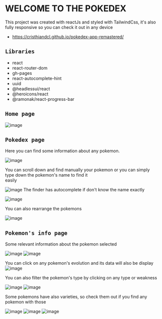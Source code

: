 # WELCOME TO THE POKEDEX

This project was created with reactJs and styled with TailwindCss, it's also fully responsive so you can check it out in any device

* https://cristhiandcl.github.io/pokedex-app-remastered/

## `Libraries`

* react
* react-router-dom
* gh-pages
* react-autocomplete-hint
* uuid
* @headlessui/react
* @heroicons/react
* @ramonak/react-progress-bar

## `Home page`

![image](https://user-images.githubusercontent.com/83930705/203441537-7f903711-6d5f-47ec-9309-763a58ee6e3d.png)

## `Pokedex page`

Here you can find some information about any pokemon.

![image](https://user-images.githubusercontent.com/83930705/203441888-2d2dd9ee-4927-4d86-be2c-ef20d33326dd.png)
 
 You can scroll down and find manually your pokemon or you can simply type down the pokemon's name to find it \
 easily
 
![image](https://user-images.githubusercontent.com/83930705/203442553-f384246e-4070-42c5-b69c-f037be403f55.png)
The finder has autocomplete if don't know the name exactly

![image](https://user-images.githubusercontent.com/83930705/203442578-e947ec48-530a-416d-bf6c-4c101b9aadc7.png)

You can also rearrange the pokemons

![image](https://user-images.githubusercontent.com/83930705/203442631-15bb805f-9fc0-4ed0-81e4-9ed27033608c.png)

## `Pokemon's info page`

Some relevant information about the pokemon selected

![image](https://user-images.githubusercontent.com/83930705/203443113-dfbb1053-9b33-4835-bd85-1da56931e567.png)
![image](https://user-images.githubusercontent.com/83930705/203443131-19a9909a-e0b4-456a-9ae3-c7cf7f3d56ef.png)

You can click on any pokemon's evolution and its data will also be display
![image](https://user-images.githubusercontent.com/83930705/203443152-edcf2214-02da-4fd5-8837-3ba7358bf110.png)

You can also filter the pokemon's type by clicking on any type or weakness

![image](https://user-images.githubusercontent.com/83930705/203443771-2aeceb5d-af47-4129-9119-c238c1d2aa5a.png)
![image](https://user-images.githubusercontent.com/83930705/203443845-73df856b-aaa5-4c20-ad85-49f2cf3daa26.png)

Some pokemons have also varieties, so check them out if you find any pokemon with those

![image](https://user-images.githubusercontent.com/83930705/203444087-dd86efaa-97b8-43b0-b269-faa94e95dabe.png)
![image](https://user-images.githubusercontent.com/83930705/203444161-1a6f2ce0-d73f-41cd-bf7a-307b9ab1a187.png)
![image](https://user-images.githubusercontent.com/83930705/203444198-52fef88e-f751-4299-a610-f9999c7eb1d1.png)


